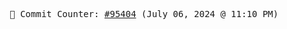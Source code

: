 <p align="center">
    <samp>
        📮 Commit Counter: <a href="https://github.com/Javascript-void0/Javascript-void0/commits/main">#95404</a> (July 06, 2024 @ 11:10 PM)
    </samp>
</p>